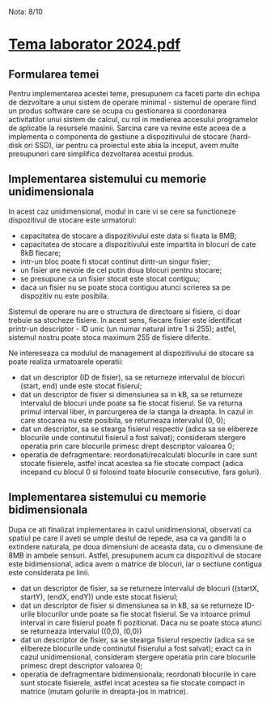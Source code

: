 Nota: 8/10
# [Tema laborator 2024.pdf](https://github.com/user-attachments/files/18274686/Tema.laborator.2024.pdf)

## Formularea temei

Pentru implementarea acestei teme, presupunem ca faceti parte din echipa de dezvoltare a unui sistem
de operare minimal - sistemul de operare fiind un produs software care se ocupa cu gestionarea si
coordonarea activitatilor unui sistem de calcul, cu rol in medierea accesului programelor de aplicatie
la resursele masinii. Sarcina care va revine este aceea de a implementa o componenta de gestiune
a dispozitivului de stocare (hard-disk ori SSD), iar pentru ca proiectul este abia la inceput, avem
multe presupuneri care simplifica dezvoltarea acestui produs.

## Implementarea sistemului cu memorie unidimensionala

In acest caz unidimensional, modul in care vi se cere sa functioneze dispozitivul de stocare este
urmatorul:

- capacitatea de stocare a dispozitivului este data si fixata la 8MB;
- capacitatea de stocare a dispozitivului este impartita in blocuri de cate 8kB fiecare;
- intr-un bloc poate fi stocat continut dintr-un singur fisier;
- un fisier are nevoie de cel putin doua blocuri pentru stocare;
- se presupune ca un fisier stocat este stocat contiguu;
- daca un fisier nu se poate stoca contiguu atunci scrierea sa pe dispozitiv nu este posibila.

Sistemul de operare nu are o structura de directoare si fisiere, ci doar trebuie sa stocheze fisiere.
In acest sens, fiecare fisier este identificat printr-un descriptor - ID unic (un numar natural intre 1
si 255); astfel, sistemul nostru poate stoca maximum 255 de fisiere diferite.

Ne intereseaza ca modulul de management al dispozitivului de stocare sa poate realiza urmatoarele
operatii:

- dat un descriptor (ID de fisier), sa se returneze intervalul de blocuri (start, end) unde este
stocat fisierul;
- dat un descriptor de fisier si dimensiunea sa in kB, sa se returneze intervalul de blocuri unde
poate sa fie stocat fisierul. Se va returna primul interval liber, in parcurgerea de la stanga la
dreapta. In cazul in care stocarea nu este posibila, se returneaza intervalul (0, 0);
- dat un descriptor, sa se stearga fisierul respectiv (adica sa se elibereze blocurile unde continutul
fisierul a fost salvat); consideram stergere operatia prin care blocurile primesc drept descriptor
valoarea 0;
- operatia de defragmentare: reordonati/recalculati blocurile in care sunt stocate fisierele, astfel
incat acestea sa fie stocate compact (adica incepand cu blocul 0 si folosind toate blocurile
consecutive, fara goluri).

## Implementarea sistemului cu memorie bidimensionala

Dupa ce ati finalizat implementarea in cazul unidimensional, observati ca spatiul pe care il aveti se
umple destul de repede, asa ca va ganditi la o extindere naturala, pe doua dimensiuni de aceasta
data, cu o dimensiune de 8MB in ambele sensuri. Astfel, presupunem acum ca dispozitivul de stocare
este bidimensional, adica avem o matrice de blocuri, iar o sectiune contigua este considerata pe linii.

- dat un descriptor de fisier, sa se returneze intervalul de blocuri ((startX, startY), (endX,
endY)) unde este stocat fisierul;
- dat un descriptor de fisier si dimensiunea sa in kB, sa se returneze ID-urile blocurilor unde
poate sa fie stocat fisierul. Se va intoarce primul interval in care fisierul poate fi pozitionat.
Daca nu se poate stoca atunci se returneaza intervalul ((0,0), (0,0))
- dat un descriptor de fisier, sa se stearga fisierul respectiv (adica sa se elibereze blocurile unde
continutul fisierului a fost salvat); exact ca in cazul unidimensional, consideram stergere operatia
prin care blocurile primesc drept descriptor valoarea 0;
- operatia de defragmentare bidimensionala; reordonati blocurile in care sunt stocate fisierele,
astfel incat acestea sa fie stocate compact in matrice (mutam golurile in dreapta-jos in matrice).
